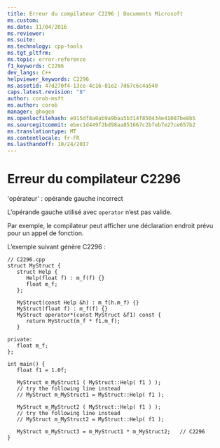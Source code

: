 ```yaml
---
title: Erreur du compilateur C2296 | Documents Microsoft
ms.custom: 
ms.date: 11/04/2016
ms.reviewer: 
ms.suite: 
ms.technology: cpp-tools
ms.tgt_pltfrm: 
ms.topic: error-reference
f1_keywords: C2296
dev_langs: C++
helpviewer_keywords: C2296
ms.assetid: 47d270f4-13ce-4c16-81e2-7d67c6c4a540
caps.latest.revision: "8"
author: corob-msft
ms.author: corob
manager: ghogen
ms.openlocfilehash: e915df8a0ab9a9baa5b314f850434e41087be8b5
ms.sourcegitcommit: ebec1d449f2bd98aa851667c2bfeb7e27ce657b2
ms.translationtype: MT
ms.contentlocale: fr-FR
ms.lasthandoff: 10/24/2017
---
```

# <a name="compiler-error-c2296"></a>Erreur du compilateur C2296
'opérateur' : opérande gauche incorrect  
  
 L’opérande gauche utilisé avec `operator` n’est pas valide.  
  
 Par exemple, le compilateur peut afficher une déclaration endroit prévu pour un appel de fonction.  
  
 L’exemple suivant génère C2296 :  
  
```  
// C2296.cpp  
struct MyStruct {  
   struct Help {  
      Help(float f) : m_f(f) {}  
      float m_f;  
   };  
  
   MyStruct(const Help &h) : m_f(h.m_f) {}  
   MyStruct(float f) : m_f(f) {}  
   MyStruct operator*(const MyStruct &f1) const {   
      return MyStruct(m_f * f1.m_f);  
   }  
  
private:  
   float m_f;  
};  
  
int main() {  
   float f1 = 1.0f;  
  
   MyStruct m_MyStruct1 ( MyStruct::Help( f1 ) );  
   // try the following line instead  
   // MyStruct m_MyStruct1 = MyStruct::Help( f1 );  
  
   MyStruct m_MyStruct2 ( MyStruct::Help( f1 ) );  
   // try the following line instead  
   // MyStruct m_MyStruct2 = MyStruct::Help( f1 );  
  
   MyStruct m_MyStruct3 = m_MyStruct1 * m_MyStruct2;   // C2296  
}  
```